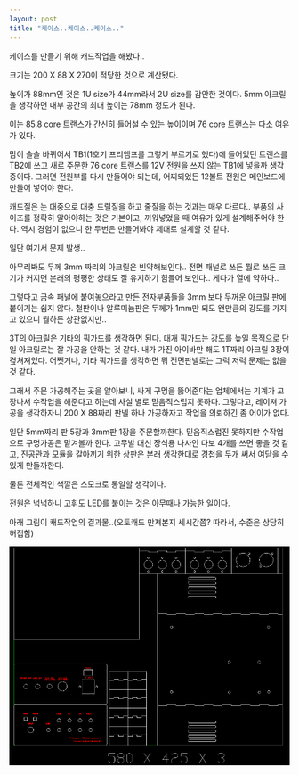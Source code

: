 ```yaml
---
layout: post
title: "케이스..케이스..케이스.."
---
```



케이스를 만들기 위해 캐드작업을 해봤다..

크기는 200 X 88 X 270이 적당한 것으로 계산됐다.

높이가 88mm인 것은 1U size가 44mm라서 2U size를 감안한 것이다.
5mm 아크릴을 생각하면 내부 공간의 최대 높이는 78mm 정도가 된다.

이는 85.8 core 트랜스가 간신히 들어설 수 있는 높이이며 76 core 트랜스는 다소 여유가 있다.

맘이 슬슬 바뀌어서 TB1(1호기 프리앰프를 그렇게 부르기로 했다)에 들어있던 트랜스를 TB2에 쓰고 새로 주문한 76 core 트랜스를 12V 전원을 쓰지 않는 TB1에 넣을까 생각 중이다. 그러면 전원부를 다시 만들어야 되는데, 어찌되었든 12볼트 전원은 메인보드에 만들어 넣어야 한다.

캐드질은 눈 대중으로 대충 드릴질을 하고 줄질을 하는 것과는 매우 다르다..
부품의 사이즈를 정확히 알아야하는 것은 기본이고, 끼워넣었을 때 여유가 있게 설계해주어야 한다. 역시 경험이 없으니 한 두번은 만들어봐야 제대로 설계할 것 같다.

일단 여기서 문제 발생..

아무리봐도 두께 3mm 짜리의 아크릴은 빈약해보인다..
전면 패널로 쓰든 뭘로 쓰든 크기가 커지면 본래의 평평한 상태도 잘 유지하기 힘들어 보인다..
게다가 열에 약하다..

그렇다고 금속 패널에 붙여놓으라고 만든 전자부품들을 3mm 보다 두꺼운 아크릴 판에 붙이기는 쉽지 않다. 철판이나 알루미늄판은 두께가 1mm만 되도 왠만큼의 강도를 가지고 있으니 뭘하든 상관없지만..

3T의 아크릴은 기타의 픽가드를 생각하면 된다. 대개 픽가드는 강도를 높일 목적으로 단일 아크릴로는 잘 가공을 안하는 것 같다. 내가 가진 아이바만 해도 1T짜리 아크릴 3장이 곂쳐져있다. 어쨋거나, 기타 픽가드를 생각하면 뭐 전면판넬로는 그럭 저럭 문제는 없을 것 같다.

그래서 주문 가공해주는 곳을 알아보니, 싸게 구멍을 뚫어준다는 업체에서는 기계가 고장나서 수작업을 해준다고 하는데 사실 별로 믿음직스럽지 못하다. 그렇다고, 레이져 가공을 생각하자니 200 X 88짜리 판넬 하나 가공하자고 작업을 의뢰하긴 좀 어이가 없다.

일단 5mm짜리 판 5장과 3mm판 1장을 주문할까한다. 믿음직스럽진 못하지만 수작업으로 구멍가공은 맡겨볼까 한다. 고무발 대신 장식용 나사인 다보 4개를 쓰면 좋을 것 같고, 진공관과 모듈을 갈아끼기 위한 상판은 본래 생각한대로 경첩을 두개 써서 여닫을 수 있게 만들까한다.

물론 전체적인 색깔은 스모크로 통일할 생각이다.

전원은 넉넉하니 고휘도 LED를 붙이는 것은 아무때나 가능한 일이다.

아래 그림이 캐드작업의 결과물..(오토캐드 만져본지 세시간쯤? 따라서, 수준은 상당히 허접함)

![image](/assets/images/4f8e86055d28858433b5448f4e0ee734.png)


